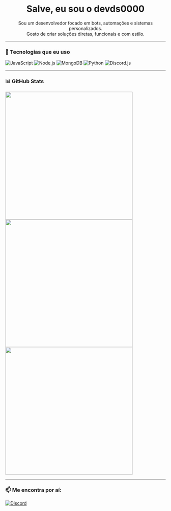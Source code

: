 <h1 align="center">Salve, eu sou o devds0000</h1>

<p align="center">
  Sou um desenvolvedor focado em bots, automações e sistemas personalizados.<br>
  Gosto de criar soluções diretas, funcionais e com estilo.
</p>

---

### 🚀 Tecnologias que eu uso

![JavaScript](https://img.shields.io/badge/-JavaScript-black?style=flat&logo=javascript)
![Node.js](https://img.shields.io/badge/-Node.js-333?style=flat&logo=node.js)
![MongoDB](https://img.shields.io/badge/-MongoDB-black?style=flat&logo=mongodb)
![Python](https://img.shields.io/badge/-Python-black?style=flat&logo=python)
![Discord.js](https://img.shields.io/badge/-Discord.js-5865F2?style=flat&logo=discord)

---

### 📊 GitHub Stats

<img width=400 src='https://github-readme-stats.vercel.app/api?username=devds0000&theme=vue-dark&show_icons=true&hide_border=true&count_private=true' />
<img width=400 src='https://streak-stats.demolab.com?user=joshxfi&theme=vue-dark&hide_border=true' />
<img width=400 src='https://github-readme-stats.vercel.app/api/top-langs/?username=devds0000&theme=vue-dark&show_icons=true&hide_border=true&layout=compact' />

---

### 📫 Me encontra por aí:

[![Discord](https://img.shields.io/badge/-devds0000-5865F2?style=flat&logo=discord)](https://discord.com/users/961203611176697886)
